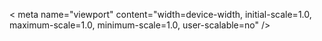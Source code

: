 < meta name="viewport"
content="width=device-width, initial-scale=1.0, maximum-scale=1.0,
minimum-scale=1.0, user-scalable=no"
/>

